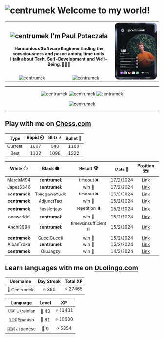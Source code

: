 <h1>
  <img
    src="https://emojis.slackmojis.com/emojis/images/1531849430/4246/blob-sunglasses.gif"
    width="30"
    alt="centrumek"
  />
  Welcome to my world!
</h1>

<table>
  <tbody>
    <tr>
      <td align="center" width="70%" colspan="2">
        <h2>
          <img
            src="https://raw.githubusercontent.com/MartinHeinz/MartinHeinz/master/wave.gif"
            width="30px"
            alt="centrumek"
          />
          I'm Paul Potaczała
        </h2>
        <h4>
          Harmonious Software Engineer finding the consciousness and peace among time units.
          <br/>
          I talk about Tech, Self-Development and Well-Being. 🌿🧘🚀
        </h4>
      </td>
      <td width="30%" rowspan="2">
        <a href="https://app.daily.dev/centrumek">
          <img
            src="./devcard.svg"
            alt="centrumek"
          />
        </a>
      </td>
    </tr>
    <tr align="center">
      <td>
        <img
          src="https://komarev.com/ghpvc/?username=centrumek&label=visitors&color=0e75b6&style=flat"
          alt="centrumek"
        >
      </td>
      <td>
        <a href="https://stackoverflow.com/users/14496012/centrumek">
          <img
            src="https://stackoverflow.com/users/flair/14496012.png?theme=dark"
            alt="centrumek"
          >
        </a>
      </td>
    </tr>
  </tbody>
</table>

---
<div align="center">
  <img 
    src="https://github-readme-stats.vercel.app/api?username=centrumek&show_icons=true&count_private=true&theme=dark&hide_border=true&hide=issues,contribs&bg_color=00000000"
    alt="centrumek"
  />
  <img
    src="https://github-readme-stats.vercel.app/api/top-langs/?username=centrumek&layout=compact&hide_border=true&theme=dark&bg_color=00000000&langs_count=6&exclude_repo=air-statistic-app"
    alt="centrumek"
  />
  <img 
    src="https://github-readme-streak-stats.herokuapp.com?user=centrumek&theme=dark&hide_border=true&background=FFFFFF00"
    alt="centrumek"
  />
  <br/>
  <br/>
  <a href="https://www.buymeacoffee.com/centrumek">
    <img
      src="https://cdn.buymeacoffee.com/buttons/v2/default-orange.png"
      height="50"
      width="210"
      alt="centrumek"
    />
  </a>
</div>

---

## Play with me on [Chess.com](https://www.chess.com/member/centrumek)

<div align="center">
<!--START_SECTION:chessStats-->
<!-- Automatically generated with https://github.com/Balastrong/chess-stats-action -->

| Type | Rapid ⏲️ | Blitz ⚡ | Bullet 🔫 |
|:---:|:---:|:---:|:---:|
| Current | 1007 | 940 | 1169 |
| Best | 1132 | 1098 | 1222 |

| White ⚪ | Black ⚫ | Result 🏆 | Date 📅 | Position 🗺️ | Type 🕕 |
|:---:|:---:|:---:|:---:|:---:|:---:|
| MarcinM94 | **centrumek** | timeout ❌ | 17/2/2024 | <a href="http://www.ee.unb.ca/cgi-bin/tervo/fen.pl?select=1k3r2/pBpR1R2/P7/2P4p/1P4nP/2B3P1/6P1/6K1 b - -">Link</a> | Bullet |
| Japes6346 | **centrumek** | win 🥇 | 17/2/2024 | <a href="http://www.ee.unb.ca/cgi-bin/tervo/fen.pl?select=8/1p3k2/p7/5P2/4K2p/1P5P/P1P5/8 w - -">Link</a> | Bullet |
| **centrumek** | TonegawaYukio | timeout ❌ | 16/2/2024 | <a href="http://www.ee.unb.ca/cgi-bin/tervo/fen.pl?select=8/7r/1k2pPpp/1P2P1P1/1K6/8/7P/8 w - -">Link</a> | Bullet |
| **centrumek** | AdjunctTact | win 🥇 | 15/2/2024 | <a href="http://www.ee.unb.ca/cgi-bin/tervo/fen.pl?select=r3k2r/p1p2pp1/2q1p1p1/Bp1pP3/5P2/1P2P1Q1/P1P4P/1NKR3R b kq -">Link</a> | Bullet |
| **centrumek** | hasslerjaas | repetition ⏸️ | 15/2/2024 | <a href="http://www.ee.unb.ca/cgi-bin/tervo/fen.pl?select=6k1/p4p1p/1pp1p1p1/4P3/P1P3P1/2P1P2n/1B1r1r1P/2R1K3 b - -">Link</a> | Bullet |
| oneworldd | **centrumek** | win 🥇 | 15/2/2024 | <a href="http://www.ee.unb.ca/cgi-bin/tervo/fen.pl?select=8/7p/1k5p/1p6/3b2P1/1P1P3P/5PK1/4r3 w - -">Link</a> | Bullet |
| Anchi9694 | **centrumek** | timevsinsufficient ⏸️ | 15/2/2024 | <a href="http://www.ee.unb.ca/cgi-bin/tervo/fen.pl?select=8/8/2k5/1p6/1K6/8/8/8 b - -">Link</a> | Bullet |
| **centrumek** | GucciGucciii | win 🥇 | 15/2/2024 | <a href="http://www.ee.unb.ca/cgi-bin/tervo/fen.pl?select=8/5pp1/8/2q5/5PK1/k7/7P/8 b - -">Link</a> | Bullet |
| AlbanTroka | **centrumek** | win 🥇 | 15/2/2024 | <a href="http://www.ee.unb.ca/cgi-bin/tervo/fen.pl?select=8/8/1p3k1p/p7/6P1/rP2KP1P/8/8 w - -">Link</a> | Bullet |
| **centrumek** | OluJagzy | win 🥇 | 14/2/2024 | <a href="http://www.ee.unb.ca/cgi-bin/tervo/fen.pl?select=8/5k2/p4b2/1pP3p1/6K1/8/8/8 b - -">Link</a> | Bullet |

<!--END_SECTION:chessStats-->
</div>

## Learn languages with me on [Duolingo.com](https://www.duolingo.com/profile/Centrumek)

<div align="center">
<!--START_SECTION:duolingoStats-->
<!-- Automatically generated with https://github.com/centrumek/duolingo-readme-stats-->

| Username | Day Streak | Total XP |
|:---:|:---:|:---:|
| 👤 Centrumek | 🔥 390 | ⚡ 27465 |

| Language | Level | XP |
|:---:|:---:|:---:|
| 🇺🇦 Ukrainian | 👑 43 | ⚡ 11431 |
| 🇪🇸 Spanish | 👑 81 | ⚡ 10680 |
| 🇯🇵 Japanese | 👑 9 | ⚡ 5354 |

<!--END_SECTION:duolingoStats-->
</div>
<!--
**centrumek/centrumek** is a ✨ _special_ ✨ repository because its `README.md` (this file) appears on your GitHub profile.

Here are some ideas to get you started:

- 🔭 I’m currently working on ...
- 🌱 I’m currently learning ...
- 👯 I’m looking to collaborate on ...
- 🤔 I’m looking for help with ...
- 💬 Ask me about ...
- 📫 How to reach me: ...
- 😄 Pronouns: ...
- ⚡ Fun fact: ...
-->
